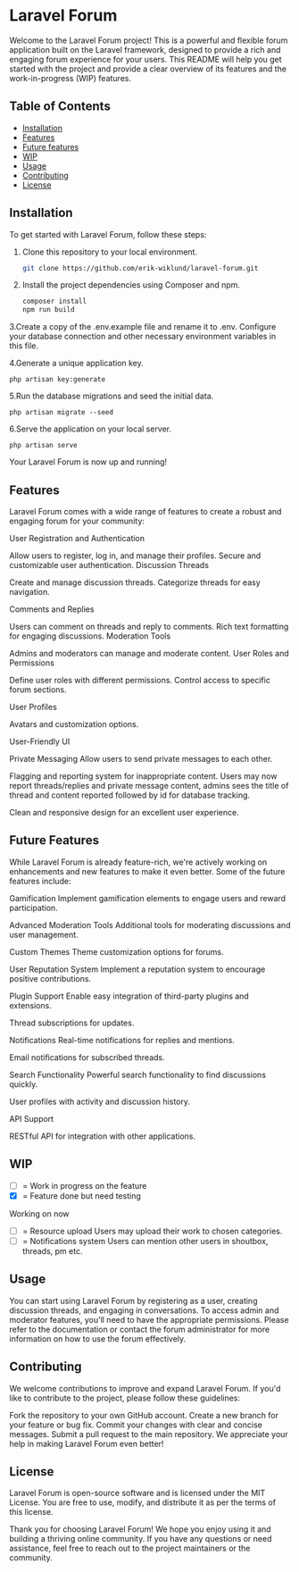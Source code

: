 # Laravel Forum

Welcome to the Laravel Forum project! This is a powerful and flexible forum application built on the Laravel framework, designed to provide a rich and engaging forum experience for your users. This README will help you get started with the project and provide a clear overview of its features and the work-in-progress (WIP) features.

## Table of Contents

-   [Installation](#installation)
-   [Features](#features)
-   [Future features](#future-features)
-   [WIP](#work-in-progress)
-   [Usage](#usage)
-   [Contributing](#contributing)
-   [License](#license)

## Installation

To get started with Laravel Forum, follow these steps:

1. Clone this repository to your local environment.

    ```bash
    git clone https://github.com/erik-wiklund/laravel-forum.git

    ```

2. Install the project dependencies using Composer and npm.

    ```bash
    composer install
    npm run build
    ```

3.Create a copy of the .env.example file and rename it to .env. Configure your database connection and other necessary environment variables in this file.

4.Generate a unique application key.

    php artisan key:generate

5.Run the database migrations and seed the initial data.

    php artisan migrate --seed

6.Serve the application on your local server.

    php artisan serve

Your Laravel Forum is now up and running!

## Features

Laravel Forum comes with a wide range of features to create a robust and engaging forum for your community:

User Registration and Authentication

Allow users to register, log in, and manage their profiles.
Secure and customizable user authentication.
Discussion Threads

Create and manage discussion threads.
Categorize threads for easy navigation.

Comments and Replies

Users can comment on threads and reply to comments.
Rich text formatting for engaging discussions.
Moderation Tools

Admins and moderators can manage and moderate content.
User Roles and Permissions

Define user roles with different permissions.
Control access to specific forum sections.

User Profiles

Avatars and customization options.

User-Friendly UI

Private Messaging
Allow users to send private messages to each other.

Flagging and reporting system for inappropriate content.
Users may now report threads/replies and private message content, admins sees the title of thread and content reported followed by id for database tracking.

Clean and responsive design for an excellent user experience.

## Future Features

While Laravel Forum is already feature-rich, we're actively working on enhancements and new features to make it even better. Some of the future features include:

Gamification
Implement gamification elements to engage users and reward participation.

Advanced Moderation Tools
Additional tools for moderating discussions and user management.

Custom Themes
Theme customization options for forums.

User Reputation System
Implement a reputation system to encourage positive contributions.

Plugin Support
Enable easy integration of third-party plugins and extensions.

Thread subscriptions for updates.

Notifications
Real-time notifications for replies and mentions.

Email notifications for subscribed threads.

Search Functionality
Powerful search functionality to find discussions quickly.

User profiles with activity and discussion history.

API Support

RESTful API for integration with other applications.

## WIP

<div>

-   [ ] = Work in progress on the feature
-   [x] = Feature done but need testing

<p>Working on now</p>

-   [ ] = Resource upload Users may upload their work to chosen categories.
-   [ ] = Notifications system Users can mention other users in shoutbox, threads, pm etc.
</div>

## Usage

You can start using Laravel Forum by registering as a user, creating discussion threads, and engaging in conversations. To access admin and moderator features, you'll need to have the appropriate permissions. Please refer to the documentation or contact the forum administrator for more information on how to use the forum effectively.

## Contributing

We welcome contributions to improve and expand Laravel Forum. If you'd like to contribute to the project, please follow these guidelines:

Fork the repository to your own GitHub account.
Create a new branch for your feature or bug fix.
Commit your changes with clear and concise messages.
Submit a pull request to the main repository.
We appreciate your help in making Laravel Forum even better!

## License

Laravel Forum is open-source software and is licensed under the MIT License. You are free to use, modify, and distribute it as per the terms of this license.

Thank you for choosing Laravel Forum! We hope you enjoy using it and building a thriving online community. If you have any questions or need assistance, feel free to reach out to the project maintainers or the community.

